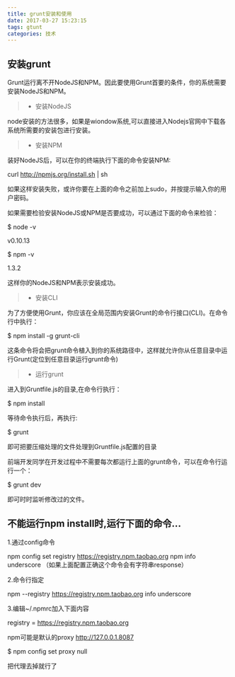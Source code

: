 ```yaml
---
title: grunt安装和使用
date: 2017-03-27 15:23:15
tags: gtunt
categories: 技术
---
```

## 安装grunt

Grunt运行离不开NodeJS和NPM。因此要使用Grunt首要的条件，你的系统需要安装NodeJS和NPM。
<!-- more --> 

> * 安装NodeJS

node安装的方法很多，如果是wiondow系统,可以直接进入Nodejs官网中下载各系统所需要的安装包进行安装。

> * 安装NPM

装好NodeJS后，可以在你的终端执行下面的命令安装NPM:

curl http://npmjs.org/install.sh | sh

如果这样安装失败，或许你要在上面的命令之前加上sudo，并按提示输入你的用户密码。

如果需要检验安装NodeJS或NPM是否要成功，可以通过下面的命令来检验：

$ node -v

v0.10.13

$ npm -v

1.3.2

这样你的NodeJS和NPM表示安装成功。

> * 安装CLI

为了方便使用Grunt，你应该在全局范围内安装Grunt的命令行接口(CLI)。在命令行中执行：

$ npm install -g grunt-cli

这条命令将会把grunt命令植入到你的系统路径中，这样就允许你从任意目录中运行Grunt(定位到任意目录运行grunt命令)

> * 运行grunt

进入到Gruntfile.js的目录,在命令行执行：

$ npm install

等待命令执行后，再执行:

$ grunt

即可把要压缩处理的文件处理到Gruntfile.js配置的目录

前端开发同学在开发过程中不需要每次都运行上面的grunt命令，可以在命令行运行一个：

$ grunt dev

即可时时监听修改过的文件。

## 不能运行npm install时,运行下面的命令...

1.通过config命令

npm config set registry https://registry.npm.taobao.org  npm info underscore （如果上面配置正确这个命令会有字符串response）

2.命令行指定

npm --registry https://registry.npm.taobao.org info underscore

3.编辑~/.npmrc加入下面内容

registry = https://registry.npm.taobao.org

npm可能是默认的proxy http://127.0.0.1.8087

$ npm config set proxy null

把代理去掉就行了